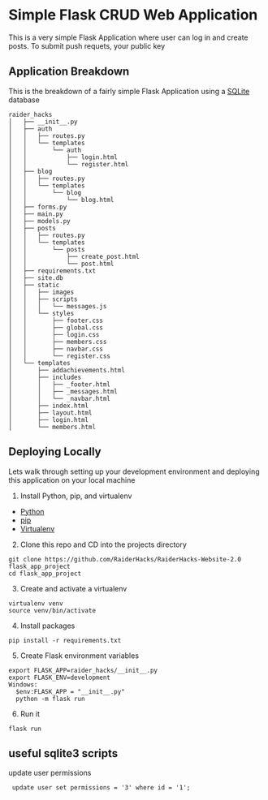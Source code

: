 # Simple Flask CRUD Web Application
This is a very simple Flask Application where user can log in and create posts.
To submit push requets, your public key

## Application Breakdown
This is the breakdown of a fairly simple Flask Application using a [SQLite](https://www.sqlite.org/index.html) database
```
raider_hacks
│   ├── __init__.py
│   ├── auth
│   │   ├── routes.py
│   │   └── templates
│   │       └── auth
│   │           ├── login.html
│   │           └── register.html
│   ├── blog
│   │   ├── routes.py
│   │   └── templates
│   │       └── blog
│   │           └── blog.html
│   ├── forms.py
│   ├── main.py
│   ├── models.py
│   ├── posts
│   │   ├── routes.py
│   │   └── templates
│   │       └── posts
│   │           ├── create_post.html
│   │           └── post.html
│   ├── requirements.txt
│   ├── site.db
│   ├── static
│   │   ├── images
│   │   ├── scripts
│   │   │   └── messages.js
│   │   └── styles
│   │       ├── footer.css
│   │       ├── global.css
│   │       ├── login.css
│   │       ├── members.css
│   │       ├── navbar.css
│   │       └── register.css
│   └── templates
│       ├── addachievements.html
│       ├── includes
│       │   ├── _footer.html
│       │   ├── _messages.html
│       │   └── _navbar.html
│       ├── index.html
│       ├── layout.html
│       ├── login.html
│       └── members.html
```


## Deploying Locally
Lets walk through setting up your development environment and deploying this application on your local machine

1. Install Python, pip, and virtualenv
  - [Python](https://www.python.org/)
  - [pip](https://pip.pypa.io/en/stable/installing/)
  - [Virtualenv](https://virtualenv.pypa.io/en/latest/installation/)

2. Clone this repo and CD into the projects directory
```
git clone https://github.com/RaiderHacks/RaiderHacks-Website-2.0 flask_app_project
cd flask_app_project
```
3. Create and activate a virtualenv
```
virtualenv venv
source venv/bin/activate
```
4. Install packages
```
pip install -r requirements.txt
```
5. Create Flask environment variables
```
export FLASK_APP=raider_hacks/__init__.py
export FLASK_ENV=development
Windows:
  $env:FLASK_APP = "__init__.py"
  python -m flask run
```
6. Run it
```
flask run
```

## useful sqlite3 scripts
update user permissions 
```
 update user set permissions = '3' where id = '1';
```